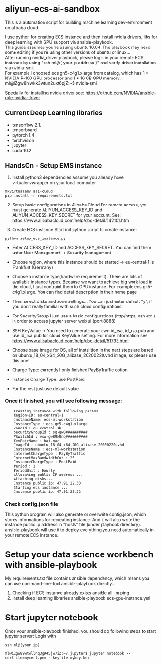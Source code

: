 # aliyun-ecs-ai-sandbox

This is a automation script for building machine learning dev-environment on alibaba cloud.<br>

I use python for creating ECS instance and then install nvidia drivers, libs for deep learning with GPU support via  ansible-playbook.
<br>
This guide assumes you're usuing ubuntu 18.04. The playbook may need some editing if you're using other versions of ubuntu or linux...
<br>
After running nvidia_driver playbook, please login in your remote ECS instance by using "ssh ml@{ your ip address }" and verify driver installation via nvidia-smi.
<br>
For example I choosed ecs.gn5-c4g1.xlarge from catalog, which has 1 * NVIDIA P-100 GPU processor and 1 * 16 GB GPU memory:
<br>
ml@iZgw8hlwkk3wtun2uxt6pjZ:~$ nvidia-smi
<br>

Specially for installing nvidia driver see: https://github.com/NVIDIA/ansible-role-nvidia-driver

## Current Deep Learning libraries

* tensorflow 2.1, 
* tensorboard
* pytorch 1.4 
* torchvision
* jupyter
* cuda 10.2

## HandsOn - Setup EMS instance
1. Install python3 dependencies
Assume you already have virtualenvwrapper on your local computer
```
mkvirtualenv ali-cloud
pip install -r requirements.txt
```
2. Setup basic configurations in Alibaba Cloud
For remote access, you must generate ALIYUN_ACCESS_KEY_ID and ALIYUN_ACCESS_KEY_SECRET for your account. 
See: https://www.alibabacloud.com/help/doc-detail/142101.htm

3. Create ECS instance
Start init python script to create instance:
```
python setup_ecs_instance.py
```
* Enter ACCESS_KEY_ID and ACCESS_KEY_SECRET. You can find them unter User Management -> Security Management

* Choose region, where this instance should be started -> eu-central-1 is Frankfurt (Germany)

* Choose a instance type(hardware requirement). There are lots of available instance types. Because we want to achieve big work load in the cloud, I just contraint them to GPU instance. For example ecs.gn5-c4g1.xlarge. You can find detail description in their home page

* Then select disks and zone settings... You can just enter default "y", if you don't really familiar with such cloud configurations.

* For SecurityGroup I just use a basic configurations (http/https, ssh etc.) in order to access jupyter server web ui (port 8888)

* SSH KeyValue -> You need to generate your own id_rsa, id_rsa.pub and use id_rsa.pub for cloud KeyValue setting. For more information see https://www.alibabacloud.com/help/doc-detail/51793.html

* Choose base image for OS, all of installtion in the next steps are based on ubuntu_18_04_x64_20G_alibase_20200220.vhd image, so please use this one!

* Charge Type: currently I only finished PayByTraffic option

* Instance Charge Type: use PostPaid

* For the rest just use default value

### Once it finished, you will see following message:
```
    Creating instance with following params ...
    Region-ID: eu-central-1
    InstanceName: ecs-ml-workstation
    InstanceType : ecs.gn5-c4g1.xlarge
    ZoneId : eu-central-1b
    SecurityGroupId : sg-gw8##########
    VSwitchId : vsw-gw89k0nq##########
    KeyPairName : bai-mac
    ImageId : ubuntu_18_04_x64_20G_alibase_20200220.vhd
    InstanceName : ecs-ml-workstation
    InternetChargeType : PayByTraffic
    InternetMaxBandwidthOut : 25
    InstanceChargeType : PostPaid
    Period : 1
    PeriodUnit : Hourly
    Allocating public IP address ...
    Attaching disks...
    Instance public ip: 47.91.22.33
    Starting ecs instance ...
    Instance public ip: 47.91.22.33
```
### Check config.json file
This python program will also generate or overwrite config.json, which stores informations for recreating instance. And it will also write the instance public ip address in "hosts" file (under playbook directory). ansible-playbook will use it to deploy everything you need automatically in your remote ECS instance.

# Setup your data science workbench with ansible-playbook
My requirements.txt file contains ansible dependency, which means you can use command-line-tool ansible-playbook directly...
1. Checking if ECS instance already exists
ansible all -m ping
2. Install deep learning libraries
ansible-playbook ecs-gpu-instance.yml

# Start jupyter notebook
Once your ansible-playbook finished, you should do following steps to start jupyter server:
Login with 
```
ssh ml@(your ip)

ml@iZgw89wtwllnq3g945jw7iZ:~/.jupyter$ jupyter notebook --certfile=mycert.pem --keyfile mykey.key
```
